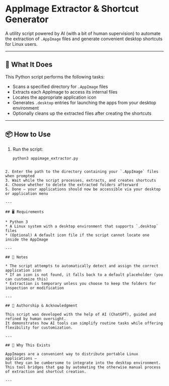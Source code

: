 # AppImage Extractor & Shortcut Generator

A utility script powered by AI (with a bit of human supervision) to automate the extraction of `.AppImage` files and generate convenient desktop shortcuts for Linux users.

---

## 🔧 What It Does

This Python script performs the following tasks:

- Scans a specified directory for `.AppImage` files  
- Extracts each AppImage to access its internal files  
- Locates the appropriate application icon  
- Generates `.desktop` entries for launching the apps from your desktop environment  
- Optionally cleans up the extracted files after creating the shortcuts

---

## 📦 How to Use

1. Run the script:
   ```bash
   python3 appimage_extractor.py
````

2. Enter the path to the directory containing your `.AppImage` files when prompted
3. Wait while the script processes, extracts, and creates shortcuts
4. Choose whether to delete the extracted folders afterward
5. Done — your applications should now be accessible via your desktop or application menu

---

## 🖥 Requirements

* Python 3
* A Linux system with a desktop environment that supports `.desktop` files
* (Optional) A default icon file if the script cannot locate one inside the AppImage

---

## 📌 Notes

* The script attempts to automatically detect and assign the correct application icon
* If an icon is not found, it falls back to a default placeholder (you can customize this)
* Extraction is temporary unless you choose to keep the folders for inspection or modification

---

## 🤖 Authorship & Acknowledgment

This script was developed with the help of AI (ChatGPT), guided and refined by human oversight.
It demonstrates how AI tools can simplify routine tasks while offering flexibility for customization.

---

## 📁 Why This Exists

AppImages are a convenient way to distribute portable Linux applications —
but they can be cumbersome to integrate into the desktop environment.
This tool bridges that gap by automating the otherwise manual process of extraction and shortcut creation.

---

